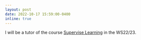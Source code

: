 ```yaml
---
layout: post
date: 2022-10-17 15:59:00-0400
inline: true
---
```


I will be a tutor of the course [Supervise Learning](https://moodle.lmu.de/course/view.php?id=23850) in the WS22/23.